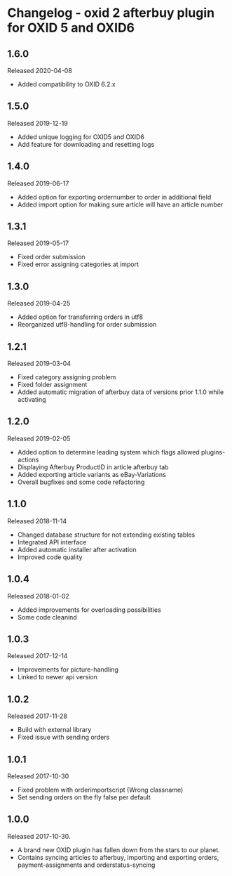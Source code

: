 # Changelog - oxid 2 afterbuy plugin for OXID 5 and OXID6

## 1.6.0
Released 2020-04-08
* Added compatibility to OXID 6.2.x

## 1.5.0
Released 2019-12-19
* Added unique logging for OXID5 and OXID6
* Add feature for downloading and resetting logs

## 1.4.0
Released 2019-06-17
* Added option for exporting ordernumber to order in additional field
* Added import option for making sure article will have an article number

## 1.3.1
Released 2019-05-17
* Fixed order submission
* Fixed error assigning categories at import

## 1.3.0
Released 2019-04-25
* Added option for transferring orders in utf8
* Reorganized utf8-handling for order submission

## 1.2.1
Released 2019-03-04
* Fixed category assigning problem
* Fixed folder assignment
* Added automatic migration of afterbuy data of versions prior 1.1.0 while activating

## 1.2.0
Released 2019-02-05
* Added option to determine leading system which flags allowed plugins-actions
* Displaying Afterbuy ProductID in article afterbuy tab
* Added exporting article variants as eBay-Variations
* Overall bugfixes and some code refactoring 

## 1.1.0
Released 2018-11-14
* Changed database structure for not extending existing tables
* Integrated API interface
* Added automatic installer after activation
* Improved code quality

## 1.0.4
Released 2018-01-02
* Added improvements for overloading possibilities
* Some code cleanind

## 1.0.3
Released 2017-12-14
* Improvements for picture-handling
* Linked to newer api version

## 1.0.2
Released 2017-11-28
* Build with external library
* Fixed issue with sending orders

## 1.0.1
Released 2017-10-30
* Fixed problem with orderimportscript (Wrong classname)
* Set sending orders on the fly false per default

## 1.0.0
Released 2017-10-30.
* A brand new OXID plugin has fallen down from the stars to our planet.
* Contains syncing articles to afterbuy, importing and exporting orders, 
  payment-assignments and orderstatus-syncing

